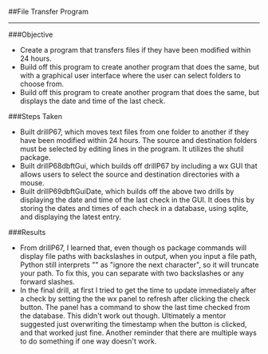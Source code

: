 ##File Transfer Program

___
###Objective
* Create a program that transfers files if they have been modified within 24 hours.
* Build off this program to create another program that does the same, but with a graphical user interface where the user can select folders to choose from.
* Build off this program to create another program that does the same, but displays the date and time of the last check.

###Steps Taken
* Built drillP67, which moves text files from one folder to another if they have been modified within 24 hours. The source and destination folders must be selected by editing lines in the program. It utilizes the shutil package. 
* Built drillP68dbftGui, which builds off drillP67 by including a wx GUI that allows users to select the source and destination directories with a mouse.
* Built drillP69dbftGuiDate, which builds off the above two drills by displaying the date and time of the last check in the GUI. It does this by storing the dates and times of each check in a database, using sqlite, and displaying the latest entry.

###Results
* From drillP67, I learned that, even though os package commands will display file paths with backslashes in output, when you input a file path, Python still interprets "\" as "ignore the next character", so it will truncate your path. To fix this, you can separate with two backslashes or any forward slashes.
* In the final drill, at first I tried to get the time to update immediately after a check by setting the the wx panel to refresh after clicking the check button. The panel has a command to show the last time checked from the database. This didn't work out though. Ultimately a mentor suggested just overwriting the timestamp when the button is clicked, and that worked just fine. Another reminder that there are multiple ways to do something if one way doesn't work.


